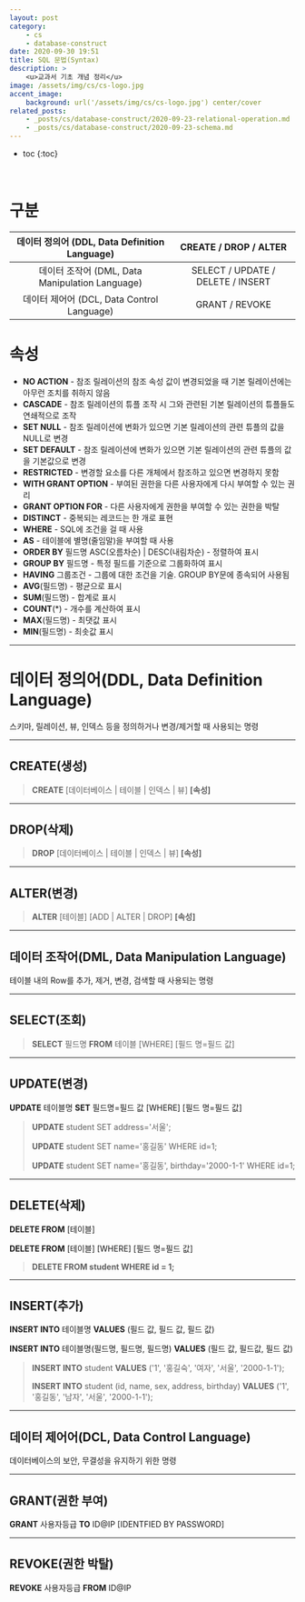 ```yaml
---
layout: post
category:
    - cs
    - database-construct
date: 2020-09-30 19:51
title: SQL 문법(Syntax)
description: >
    <u>교과서 기초 개념 정리</u> 
image: /assets/img/cs/cs-logo.jpg
accent_image:
    background: url('/assets/img/cs/cs-logo.jpg') center/cover
related_posts:
    - _posts/cs/database-construct/2020-09-23-relational-operation.md
    - _posts/cs/database-construct/2020-09-23-schema.md
---
```


* toc
{:toc}

&nbsp;  

# **구분**

|데이터 정의어 (DDL, Data Definition Language)|CREATE / DROP / ALTER|
|:---:|:---:|
|데이터 조작어 (DML, Data Manipulation Language)|SELECT /  UPDATE / DELETE / INSERT|
|데이터 제어어 (DCL, Data Control Language)|GRANT / REVOKE|

# **속성**
- **NO ACTION** - 참조 릴레이션의 참조 속성 값이 변경되었을 때 기본 릴레이션에는 아무런 조치를 취하지 않음
- **CASCADE** - 참조 릴레이션의 튜플 조작 시 그와 관련된 기본 릴레이션의 튜플들도 연쇄적으로 조작
- **SET NULL** - 참조 릴레이션에 변화가 있으면 기본 릴레이션의 관련 튜플의 값을 NULL로 변경
- **SET DEFAULT** - 참조 릴레이션에 변화가 있으면 기본 릴레이션의 관련 튜플의 값을 기본값으로 변경
- **RESTRICTED** - 변경할 요소를 다른 개체에서 참조하고 있으면 변경하지 못함
- **WITH GRANT OPTION** - 부여된 권한을 다른 사용자에게 다시 부여할 수 있는 권리
- **GRANT OPTION FOR** - 다른 사용자에게 권한을 부여할 수 있는 권한을 박탈
- **DISTINCT** - 중복되는 레코드는 한 개로 표현
- **WHERE** - SQL에 조건을 걸 때 사용
- **AS** - 테이블에 별명(줄임말)을 부여할 때 사용
- **ORDER BY** 필드명 ASC(오름차순) \| DESC(내림차순) - 정렬하여 표시
- **GROUP BY** 필드명 - 특정 필드를 기준으로 그룹화하여 표시
- **HAVING** 그룹조건 - 그룹에 대한 조건을 기술. GROUP BY문에 종속되어 사용됨
- **AVG**(필드명) - 평균으로 표시
- **SUM**(필드명) - 합계로 표시
- **COUNT**(\*) - 개수를 계산하여 표시
- **MAX**(필드명) - 최댓값 표시
- **MIN**(필드명) - 최솟값 표시

---

# **데이터 정의어(DDL, Data Definition Language)**

스키마, 릴레이션, 뷰, 인덱스 등을 정의하거나 변경/제거할 때 사용되는 명령

---

## **CREATE(생성)**

> **CREATE** [데이터베이스 \| 테이블 \| 인덱스 \| 뷰\] **\[속성\]**

---

## **DROP(삭제)**

> **DROP** [데이터베이스 \| 테이블 \| 인덱스 \| 뷰\] **\[속성\]**

---

## **ALTER(변경)**

> **ALTER** [테이블\] [ADD \| ALTER \| DROP\] **\[속성\]**

---

## **데이터 조작어(DML, Data Manipulation Language)**

테이블 내의 Row를 추가, 제거, 변경, 검색할 때 사용되는 명령

---

## **SELECT(조회)**

> **SELECT** 필드명 **FROM** 테이블 \[WHERE\] [필드 명=필드 값\]

---

## **UPDATE(변경)**

**UPDATE** 테이블명 **SET** 필드명=필드 값 \[WHERE\] [필드 명=필드 값\]

> **UPDATE** student SET address='서울';
> 
> **UPDATE** student SET name='홍길동' WHERE id=1;
> 
> **UPDATE** student SET name='홍길동', birthday='2000-1-1' WHERE id=1;

---

## **DELETE(삭제)**

**DELETE FROM** [테이블\]

**DELETE FROM** [테이블\] \[WHERE\] [필드 명=필드 값\]

> **DELETE FROM student WHERE id = 1;**

---

## **INSERT(추가)**

**INSERT INTO** 테이블명 **VALUES** (필드 값, 필드 값, 필드 값)

**INSERT INTO** 테이블명(필드명, 필드명, 필드명) **VALUES** (필드 값, 필드값, 필드 값)

> **INSERT INTO** student **VALUES** ('1', '홍길숙', '여자', '서울', '2000-1-1');
> 
> **INSERT INTO** student (id, name, sex, address, birthday) **VALUES** ('1', '홍길동', '남자', '서울', '2000-1-1');

---

## **데이터 제어어(DCL, Data Control Language)**

데이터베이스의 보안, 무결성을 유지하기 위한 명령

---

## **GRANT(권한 부여)**

**GRANT** 사용자등급 **TO** ID@IP \[IDENTFIED BY PASSWORD\]

---

## **REVOKE(권한 박탈)**

**REVOKE** 사용자등급 **FROM** ID@IP